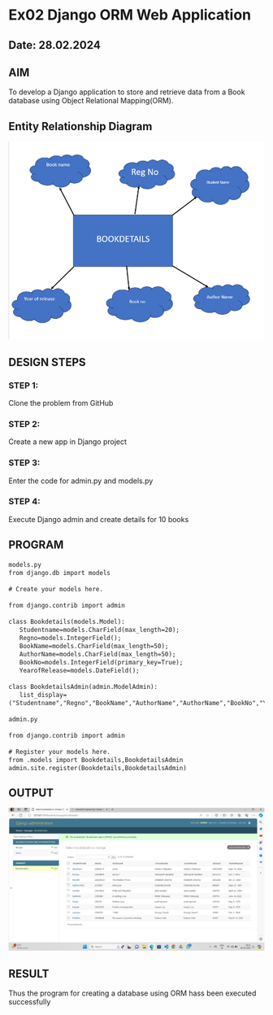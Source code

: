 # Ex02 Django ORM Web Application
## Date: 28.02.2024

## AIM
To develop a Django application to store and retrieve data from a Book database using Object Relational Mapping(ORM).

## Entity Relationship Diagram

![alt text](<Screenshot 2024-02-28 124905.png>)

## DESIGN STEPS

### STEP 1:
Clone the problem from GitHub

### STEP 2:
Create a new app in Django project

### STEP 3:
Enter the code for admin.py and models.py

### STEP 4:
Execute Django admin and create details for 10 books

## PROGRAM
```
models.py
from django.db import models

# Create your models here.

from django.contrib import admin

class Bookdetails(models.Model):
   Studentname=models.CharField(max_length=20);
   Regno=models.IntegerField();
   BookName=models.CharField(max_length=50);
   AuthorName=models.CharField(max_length=50);
   BookNo=models.IntegerField(primary_key=True);
   YearofRelease=models.DateField();
   
class BookdetailsAdmin(admin.ModelAdmin):
   list_display=("Studentname","Regno","BookName","AuthorName","AuthorName","BookNo","YearofRelease");

admin.py

from django.contrib import admin

# Register your models here.
from .models import Bookdetails,BookdetailsAdmin
admin.site.register(Bookdetails,BookdetailsAdmin)
```

## OUTPUT


![alt text](<Screenshot 2024-02-28 093514-1.png>)

## RESULT
Thus the program for creating a database using ORM hass been executed successfully
